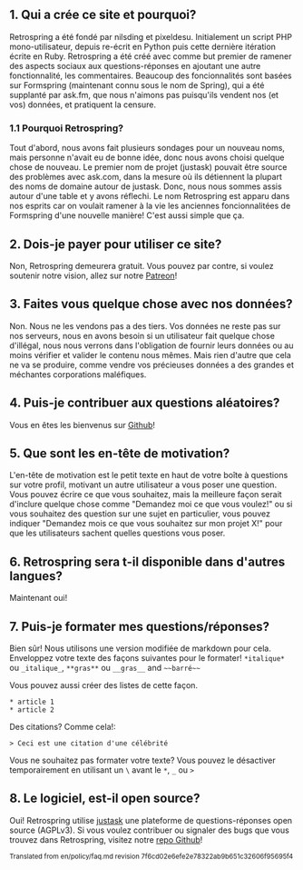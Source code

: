 ## 1. Qui a crée ce site et pourquoi?
Retrospring a été fondé par nilsding et pixeldesu. Initialement un script PHP mono-utilisateur, depuis re-écrit en Python puis cette dernière itération écrite en Ruby. Retrospring a été créé avec comme but premier de ramener des aspects sociaux aux questions-réponses en ajoutant une autre fonctionnalité, les commentaires. Beaucoup des foncionnalités sont basées sur Formspring (maintenant connu sous le nom de Spring), qui a été supplanté par ask.fm, que nous n'aimons pas puisqu'ils vendent nos (et vos) données, et pratiquent la censure.
### 1.1 Pourquoi Retrospring?
Tout d'abord, nous avons fait plusieurs sondages pour un nouveau noms, mais personne n'avait eu de bonne idée, donc nous avons choisi quelque chose de nouveau. Le premier nom de projet (justask) pouvait être source des problèmes avec ask.com, dans la mesure où ils détiennent la plupart des noms de domaine autour de justask. Donc, nous nous sommes assis autour d'une table et y avons réflechi. Le nom Retrospring est apparu dans nos esprits car on voulait ramener à la vie les anciennes foncionnalitées de Formspring d'une nouvelle manière! C'est aussi simple que ça.
## 2. Dois-je payer pour utiliser ce site?
Non, Retrospring demeurera gratuit. Vous pouvez par contre, si voulez soutenir notre vision, allez sur notre [Patreon](https://www.patreon.com/retrospring)!
## 3. Faites vous quelque chose avec nos données?
Non. Nous ne les vendons pas a des tiers. Vos données ne reste pas sur nos serveurs, nous en avons besoin si un utilisateur fait quelque chose d'illégal, nous nous verrons dans l'obligation de fournir leurs données ou au moins vérifier et valider le contenu nous mêmes. Mais rien d'autre que cela ne va se produire, comme vendre vos précieuses données a des
grandes et méchantes corporations maléfiques.
## 4. Puis-je contribuer aux questions aléatoires?
Vous en êtes les bienvenus sur
 [Github](https://github.com/retrospring/questiongenerator)!
## 5. Que sont les **en-tête de motivation**?
L'en-tête de motivation est le petit texte en haut de votre boîte à questions sur votre profil, motivant un autre utilisateur a vous poser une question. Vous pouvez écrire ce que vous souhaitez, mais la meilleure façon serait d'inclure quelque chose comme "Demandez moi ce que vous voulez!" ou si vous souhaitez des question sur une sujet en particulier, vous pouvez indiquer "Demandez mois ce que vous souhaitez sur mon projet X!" pour que les utilisateurs sachent quelles questions vous poser.
## 6. Retrospring sera t-il disponible dans d'autres langues?
Maintenant oui!
## 7. Puis-je formater mes questions/réponses?
Bien sûr! Nous utilisons une version modifiée de markdown pour cela. Enveloppez votre texte des façons suivantes pour le formater! `*italique*` ou `_italique_`, `**gras**` ou `__gras__` and `~~barré~~`

Vous pouvez aussi créer des listes de cette façon.

```
* article 1
* article 2
```

Des citations? Comme cela!:

```
> Ceci est une citation d'une célébrité
```

Vous ne souhaitez pas formater votre texte? Vous pouvez le désactiver temporairement en utilisant un `\` avant le `*`, `_` ou `>`
## 8. Le logiciel, est-il open source?
Oui! Retrospring utilise [justask](https://github.com/nilsding/justask) une plateforme de questions-réponses open source (AGPLv3). Si vous voulez contribuer ou signaler des bugs que vous trouvez dans Retrospring, visitez notre [repo Github](https://github.com/retrospring/retrospring)!

<sup>
Translated from en/policy/faq.md revision 7f6cd02e6efe2e78322ab9b651c32606f95695f4
</sup>
